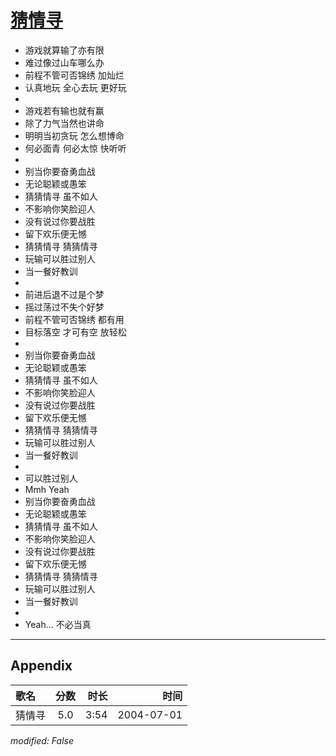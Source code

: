 # [猜情寻](https://music.163.com/song?id=66444)

* 游戏就算输了亦有限
* 难过像过山车哪么办
* 前程不管可否锦绣 加灿烂
* 认真地玩 全心去玩 更好玩
* 
* 游戏若有输也就有赢
* 除了力气当然也讲命
* 明明当初贪玩 怎么想博命
* 何必面青 何必太惊 快听听
* 
* 别当你要奋勇血战
* 无论聪颖或愚笨
* 猜猜情寻 虽不如人
* 不影响你笑脸迎人
* 没有说过你要战胜
* 留下欢乐便无憾
* 猜猜情寻 猜猜情寻
* 玩输可以胜过别人
* 当一餐好教训
* 
* 前进后退不过是个梦
* 摇过荡过不失个好梦
* 前程不管可否锦绣 都有用
* 目标落空 才可有空 放轻松
* 
* 别当你要奋勇血战
* 无论聪颖或愚笨
* 猜猜情寻 虽不如人
* 不影响你笑脸迎人
* 没有说过你要战胜
* 留下欢乐便无憾
* 猜猜情寻 猜猜情寻
* 玩输可以胜过别人
* 当一餐好教训
* 
* 可以胜过别人
* Mmh Yeah
* 别当你要奋勇血战
* 无论聪颖或愚笨
* 猜猜情寻 虽不如人
* 不影响你笑脸迎人
* 没有说过你要战胜
* 留下欢乐便无憾
* 猜猜情寻 猜猜情寻
* 玩输可以胜过别人
* 当一餐好教训
* 
* Yeah... 不必当真


---

## Appendix

|歌名|分数|时长|时间|
|:---|:---:|---:|---:|
|猜情寻|5.0|3:54|2004-07-01

*modified: False*